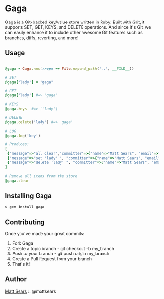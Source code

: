 Gaga
==========

Gaga is a Git-backed key/value store written in Ruby. Built with
[Grit](https://github.com/mojombo/grit), it supports SET, GET, KEYS, and DELETE
operations. And since it's Git, we can easily enhance it to include other
awesome Git features such as branches, diffs, reverting, and more!


Usage
----------

```ruby

@gaga = Gaga.new(:repo => File.expand_path('..', __FILE__))

# SET
@gaga['lady'] = "gaga"

# GET
@gaga['lady'] #=> "gaga"

# KEYS
@gaga.keys  #=> ['lady']

# DELETE
@gaga.delete('lady') #=> 'gaga'

# LOG
@gaga.log('key')

# Produces:
[
 {"message"=>"all clear","committer"=>{"name"=>"Matt Sears", "email"=>"matt@mattsears.com"}, "committed_date"=>"2011-09-05..."},
 {"message"=>"set 'lady' ", "committer"=>{"name"=>"Matt Sears", "email"=>"matt@mattsears.com"}, "committed_date"=>"2011-09-05..."}
 {"message"=>"delete 'lady' ", "committer"=>{"name"=>"Matt Sears", "email"=>"matt@mattsears.com"}, "committed_date"=>"2011-09-05..."}
]

# Remove all items from the store
@gaga.clear

```

Installing Gaga
----------

```
$ gem install gaga
```

Contributing
----------

Once you've made your great commits:

1. Fork Gaga
2. Create a topic branch - git checkout -b my_branch
3. Push to your branch - git push origin my_branch
4. Create a Pull Request from your branch
5. That's it!

Author
----------
[Matt Sears](https://wwww.mattsears.com) :: @mattsears

